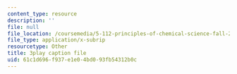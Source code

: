 ```yaml
---
content_type: resource
description: ''
file: null
file_location: /coursemedia/5-112-principles-of-chemical-science-fall-2005/61c1d696f937e1e04bd093fb54312b0c_UqQRXRtvM9o.srt
file_type: application/x-subrip
resourcetype: Other
title: 3play caption file
uid: 61c1d696-f937-e1e0-4bd0-93fb54312b0c
---
```

